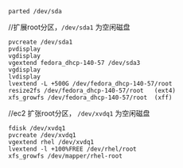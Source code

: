 ```
parted /dev/sda
```

//扩展root分区，`/dev/sda1` 为空闲磁盘
```
pvcreate /dev/sda1
pvdisplay
vgdisplay
vgextend fedora_dhcp-140-57 /dev/sda3
vgdisplay
lvdisplay
lvextend -L +500G /dev/fedora_dhcp-140-57/root
resize2fs /dev/fedora_dhcp-140-57/root   (ext4)
xfs_growfs /dev/fedora_dhcp-140-57/root  (xff)
```

//ec2 扩张root分区， `/dev/xvdq1` 为空闲磁盘
```
fdisk /dev/xvdq1
pvcreate /dev/xvdq1
vgextend rhel /dev/xvdq1
lvextend -l +100%FREE /dev/rhel/root
xfs_growfs /dev/mapper/rhel-root
```
